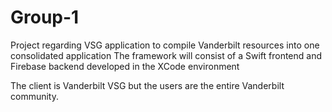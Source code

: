 # Group-1

Project regarding VSG application to compile Vanderbilt resources into one consolidated application 
The framework will consist of a Swift frontend and Firebase backend developed in the XCode environment

The client is Vanderbilt VSG but the users are the entire Vanderbilt community. 
